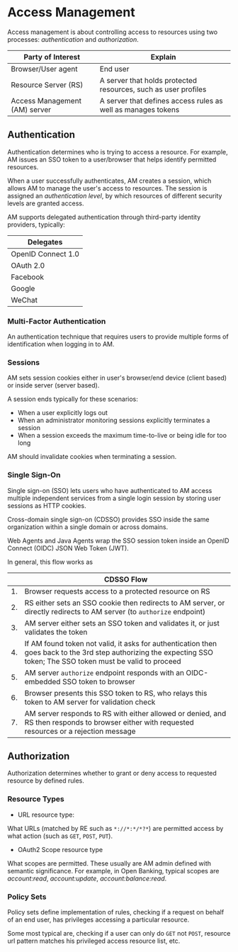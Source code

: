 # Access Management

Access management is about controlling access to resources using two processes: *authentication* and *authorization*.

|Party of Interest|Explain|
|-|-|
|Browser/User agent|End user|
|Resource Server (RS)|A server that holds protected resources, such as user profiles|
|Access Management (AM) server|A server that defines access rules as well as manages tokens|

## Authentication

Authentication determines who is trying to access a resource. For example, AM issues an SSO token to a user/browser that helps identify permitted resources.

When a user successfully authenticates, AM creates a session, which allows AM to manage the user's access to resources. The session is assigned an *authentication level*, by which resources of different security levels are granted access.

AM supports delegated authentication through third-party identity providers, typically:

|Delegates|
|-|
|OpenID Connect 1.0|
|OAuth 2.0|
|Facebook|
|Google|
|WeChat|

### Multi-Factor Authentication

An authentication technique that requires users to provide multiple forms of identification when logging in to AM.

### Sessions

AM sets session cookies either in user's browser/end device (client based) or inside server (server based).

A session ends typically for these scenarios:

* When a user explicitly logs out
* When an administrator monitoring sessions explicitly terminates a session
* When a session exceeds the maximum time-to-live or being idle for too long

AM should invalidate cookies when terminating a session.

### Single Sign-On

Single sign-on (SSO) lets users who have authenticated to AM access multiple independent services from a single login session by storing user sessions as HTTP cookies.

Cross-domain single sign-on (CDSSO) provides SSO inside the same organization within a single domain or across domains.

Web Agents and Java Agents wrap the SSO session token inside an OpenID Connect (OIDC) JSON Web Token (JWT). 

In general, this flow works as

| |CDSSO Flow|
|-|---|
|1.|Browser requests access to a protected resource on RS|
|2.|RS either sets an SSO cookie then redirects to AM server, or directly redirects to AM server (to `authorize` endpoint)|
|3.|AM server either sets an SSO token and validates it, or just validates the token|
|4.|If AM found token not valid, it asks for authentication then goes back to the 3rd step authorizing the expecting SSO token; The SSO token must be valid to proceed|
|5.|AM server `authorize` endpoint responds with an OIDC-embedded SSO token to browser|
|6.|Browser presents this SSO token to RS, who relays this token to AM server for validation check|
|7.|AM server responds to RS with either allowed or denied, and RS then responds to browser either with requested resources or a rejection message|

## Authorization

Authorization determines whether to grant or deny access to requested resource by defined rules.

### Resource Types

* URL resource type:

What URLs (matched by RE such as `*://*:*/*?*`) are permitted access by what action (such as `GET`, `POST`, `PUT`).

* OAuth2 Scope resource type

What scopes are permitted. These usually are AM admin defined with semantic significance. For example, in Open Banking, typical scopes are *account:read*, *account:update*, *account:balance:read*.

### Policy Sets

Policy sets define implementation of rules, checking if a request on behalf of an end user, has privileges accessing a particular resource.

Some most typical are, checking if a user can only do `GET` not `POST`, resource url pattern matches his privileged access resource list, etc.